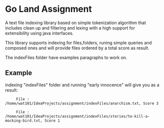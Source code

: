 # Go Land Assignment

A text file indexing library based on simple tokenization algorithm that includes clean up and filtering and lexing with a high support for extensibility using java interfaces.

This library supports indexing for files,folders, runing simple queries and composed ones and will provide files ordered by a total score as result.

The indexFiles folder have examples paragraphs to work on.

## Example

indexing "indexFiles" folder and running "early innocence" will give you as a result:

         File : /home/wat101/IdeaProjects/assignment/indexFiles/anarchism.txt, Score 3
         
         File : /home/wat101/IdeaProjects/assignment/indexFiles/stories/to-kill-a-mocking-bird.txt, Score 1
